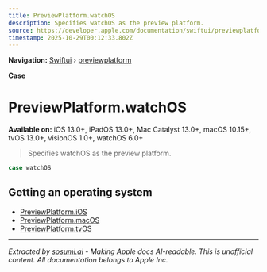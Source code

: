 ```yaml
---
title: PreviewPlatform.watchOS
description: Specifies watchOS as the preview platform.
source: https://developer.apple.com/documentation/swiftui/previewplatform/watchos
timestamp: 2025-10-29T00:12:33.802Z
---
```


**Navigation:** [Swiftui](/documentation/swiftui) › [previewplatform](/documentation/swiftui/previewplatform)

**Case**

# PreviewPlatform.watchOS

**Available on:** iOS 13.0+, iPadOS 13.0+, Mac Catalyst 13.0+, macOS 10.15+, tvOS 13.0+, visionOS 1.0+, watchOS 6.0+

> Specifies watchOS as the preview platform.

```swift
case watchOS
```

## Getting an operating system

- [PreviewPlatform.iOS](/documentation/swiftui/previewplatform/ios)
- [PreviewPlatform.macOS](/documentation/swiftui/previewplatform/macos)
- [PreviewPlatform.tvOS](/documentation/swiftui/previewplatform/tvos)

---

*Extracted by [sosumi.ai](https://sosumi.ai) - Making Apple docs AI-readable.*
*This is unofficial content. All documentation belongs to Apple Inc.*

